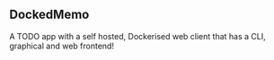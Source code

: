 ## DockedMemo

A TODO app with a self hosted, Dockerised web client that has a CLI, graphical and web frontend!
